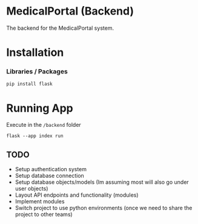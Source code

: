 # MedicalPortal (Backend)
The backend for the MedicalPortal system.


# Installation

### Libraries / Packages
```
pip install flask
```

# Running App
Execute in the `/backend` folder
```
flask --app index run
```
## TODO
- Setup authentication system
- Setup database connection
- Setup database objects/models (Im assuming most will also go under user objects)
- Layout API endpoints and functionality (modules)
- Implement modules
- Switch project to use python environments (once we need to share the project to other teams)
